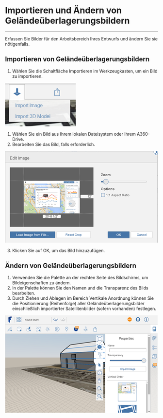 

# Importieren und Ändern von Geländeüberlagerungsbildern

---

Erfassen Sie Bilder für den Arbeitsbereich Ihres Entwurfs und ändern Sie sie nötigenfalls.

## Importieren von Geländeüberlagerungsbildern

1. Wählen Sie die Schaltfläche Importieren im Werkzeugkasten, um ein Bild zu importieren.

![](Images/GUID-290FDA11-690B-4231-88D9-F1E9CBCFF816-low.png)

1. Wählen Sie ein Bild aus Ihrem lokalen Dateisystem oder Ihrem A360-Drive.
2. Bearbeiten Sie das Bild, falls erforderlich.

![](Images/GUID-71B095CB-F655-4B8D-8488-A474084F095F-low.png)

3. Klicken Sie auf OK, um das Bild hinzuzufügen.
## Ändern von Geländeüberlagerungsbildern

1. Verwenden Sie die Palette an der rechten Seite des Bildschirms, um Bildeigenschaften zu ändern.
2. In der Palette können Sie den Namen und die Transparenz des Bilds bearbeiten.
3. Durch Ziehen und Ablegen im Bereich Vertikale Anordnung können Sie die Positionierung (Reihenfolge) aller Geländeüberlagerungsbilder einschließlich importierter Satellitenbilder (sofern vorhanden) festlegen.

![](Images/GUID-B1CE5D3F-BA12-477D-842D-6E74ADE9FD8C-low.png)


